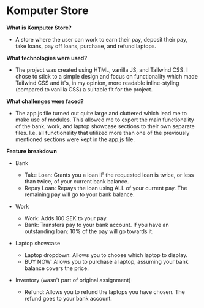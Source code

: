 # Komputer Store

**What is Komputer Store?**
* A store where the user can work to earn their pay, deposit their pay, take loans, pay off loans, purchase, and refund laptops.

**What technologies were used?**
* The project was created using HTML, vanilla JS, and Tailwind CSS. I chose to stick to a simple design and focus on functionality which made Tailwind CSS and it's, in my opinion, more readable inline-styling (compared to vanilla CSS) a suitable fit for the project. 
	
**What challenges were faced?**
* The app.js file turned out quite large and cluttered which lead me to make use of modules. This allowed me to export the main functionality of the bank, work, and laptop showcase sections to their own separate files. I.e. all functionality that utilized more than one of the previously mentioned sections were kept in the app.js file. 

**Feature breakdown** 
* Bank
	- Take Loan: Grants you a loan IF the requested loan is twice, or less than twice, of your current bank balance.
	- Repay Loan: Repays the loan using ALL of your current pay. The remaining pay will go to your bank balance.
* Work
	- Work: Adds 100 SEK to your pay.
	- Bank: Transfers pay to your bank account. If you have an outstanding loan: 10% of the pay will go towards it.
		
* Laptop showcase
	- Laptop dropdown: Allows you to choose which laptop to display.
	- BUY NOW: Allows you to purchase a laptop, assuming your bank balance covers the price.
* Inventory (wasn't part of original assignment)
	- Refund: Allows you to refund the laptops you have chosen. The refund goes to your bank account. 

